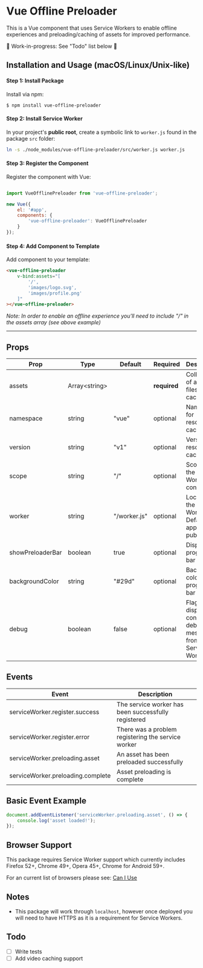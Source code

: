 # Vue Offline Preloader

This is a Vue component that uses Service Workers to enable offline experiences and preloading/caching of assets for improved performance. 

🚨 Work-in-progress: See "Todo" list below 🚨

## Installation and Usage (macOS/Linux/Unix-like)

#### Step 1: Install Package

Install via npm:

```
$ npm install vue-offline-preloader
```

#### Step 2: Install Service Worker

In your project's **public root**, create a symbolic link to `worker.js` found in the package `src` folder:

```bash
ln -s ./node_modules/vue-offline-preloader/src/worker.js worker.js
```

#### Step 3: Register the Component

Register the component with Vue:

```javascript

import VueOfflinePreloader from 'vue-offline-preloader';

new Vue({
    el: '#app',
    components: {
        'vue-offline-preloader': VueOfflinePreloader
    }
});
```

#### Step 4: Add Component to Template

Add component to your template:

```html
<vue-offline-preloader 
    v-bind:assets="[
        '/',
        'images/logo.svg',
        'images/profile.png'
    ]"
></vue-offline-preloader>
```
_Note: In order to enable an offline experience you'll need to include "/" in the assets array (see above example)_

---

## Props

| Prop             | Type                  | Default      | Required     | Description  |
| ---------------- |-----------------------| -------------|--------------|--------------|
| assets           | Array&lt;string&gt;   |              | **required** | Collection of asset files to be cached |
| namespace        | string                | "vue"        | optional     | Namespace for resource cache |
| version          | string                | "v1"         | optional     | Version of resource cache |
| scope            | string                | "/"          | optional     | Scope of the Sevice Worker's control |
| worker           | string                | "/worker.js" | optional     | Location of the Service Worker file. Defaults to app's public root |
| showPreloaderBar | boolean               | true         | optional     | Display progress bar |
| backgroundColor  | string                | "#29d"       | optional     | Background colour of progress bar |
| debug            | boolean               | false        | optional     | Flag to display console.log debugging messages from Service Worker |

## Events

| Event                              | Description  |
| -----------------------------------|--------------|
| serviceWorker.register.success     | The service worker has been successfully registered  |
| serviceWorker.register.error       | There was a problem registering the service worker  |
| serviceWorker.preloading.asset     | An asset has been preloaded successfully  |
| serviceWorker.preloading.complete  | Asset preloading is complete  |


## Basic Event Example

```javascript
document.addEventListener('serviceWorker.preloading.asset', () => {
    console.log('asset loaded!');
});
```

## Browser Support

This package requires Service Worker support which currently includes Firefox 52+, Chrome 49+, Opera 45+, Chrome for Android 59+.

For an current list of browsers please see: [Can I Use](http://caniuse.com/#feat=serviceworkers)

## Notes

- This package will work through `localhost`, however once deployed you will need to have HTTPS as it is a requirement for Service Workers.

## Todo
- [ ] Write tests
- [ ] Add video caching support
